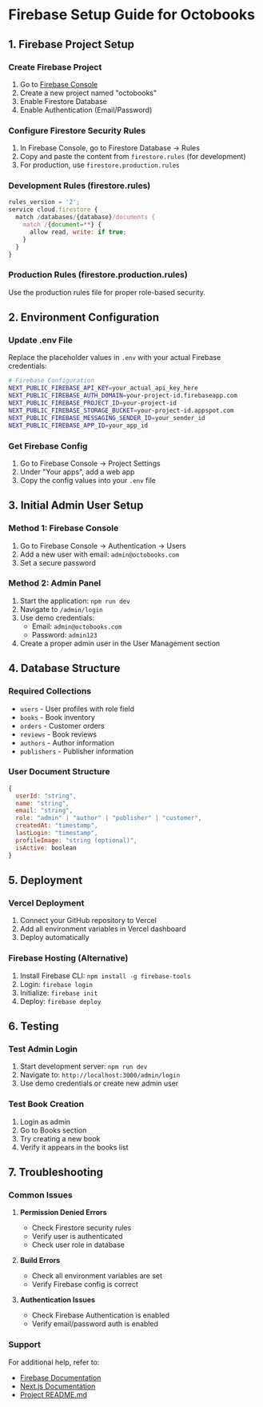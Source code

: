 # Firebase Setup Guide for Octobooks

## 1. Firebase Project Setup

### Create Firebase Project
1. Go to [Firebase Console](https://console.firebase.google.com/)
2. Create a new project named "octobooks"
3. Enable Firestore Database
4. Enable Authentication (Email/Password)

### Configure Firestore Security Rules
1. In Firebase Console, go to Firestore Database → Rules
2. Copy and paste the content from `firestore.rules` (for development)
3. For production, use `firestore.production.rules`

### Development Rules (firestore.rules)
```javascript
rules_version = '2';
service cloud.firestore {
  match /databases/{database}/documents {
    match /{document=**} {
      allow read, write: if true;
    }
  }
}
```

### Production Rules (firestore.production.rules)
Use the production rules file for proper role-based security.

## 2. Environment Configuration

### Update .env File
Replace the placeholder values in `.env` with your actual Firebase credentials:

```bash
# Firebase Configuration
NEXT_PUBLIC_FIREBASE_API_KEY=your_actual_api_key_here
NEXT_PUBLIC_FIREBASE_AUTH_DOMAIN=your-project-id.firebaseapp.com
NEXT_PUBLIC_FIREBASE_PROJECT_ID=your-project-id
NEXT_PUBLIC_FIREBASE_STORAGE_BUCKET=your-project-id.appspot.com
NEXT_PUBLIC_FIREBASE_MESSAGING_SENDER_ID=your_sender_id
NEXT_PUBLIC_FIREBASE_APP_ID=your_app_id
```

### Get Firebase Config
1. Go to Firebase Console → Project Settings
2. Under "Your apps", add a web app
3. Copy the config values into your `.env` file

## 3. Initial Admin User Setup

### Method 1: Firebase Console
1. Go to Firebase Console → Authentication → Users
2. Add a new user with email: `admin@octobooks.com`
3. Set a secure password

### Method 2: Admin Panel
1. Start the application: `npm run dev`
2. Navigate to `/admin/login`
3. Use demo credentials:
   - Email: `admin@octobooks.com`
   - Password: `admin123`
4. Create a proper admin user in the User Management section

## 4. Database Structure

### Required Collections
- `users` - User profiles with role field
- `books` - Book inventory
- `orders` - Customer orders
- `reviews` - Book reviews
- `authors` - Author information
- `publishers` - Publisher information

### User Document Structure
```javascript
{
  userId: "string",
  name: "string",
  email: "string",
  role: "admin" | "author" | "publisher" | "customer",
  createdAt: "timestamp",
  lastLogin: "timestamp",
  profileImage: "string (optional)",
  isActive: boolean
}
```

## 5. Deployment

### Vercel Deployment
1. Connect your GitHub repository to Vercel
2. Add all environment variables in Vercel dashboard
3. Deploy automatically

### Firebase Hosting (Alternative)
1. Install Firebase CLI: `npm install -g firebase-tools`
2. Login: `firebase login`
3. Initialize: `firebase init`
4. Deploy: `firebase deploy`

## 6. Testing

### Test Admin Login
1. Start development server: `npm run dev`
2. Navigate to: `http://localhost:3000/admin/login`
3. Use demo credentials or create new admin user

### Test Book Creation
1. Login as admin
2. Go to Books section
3. Try creating a new book
4. Verify it appears in the books list

## 7. Troubleshooting

### Common Issues

1. **Permission Denied Errors**
   - Check Firestore security rules
   - Verify user is authenticated
   - Check user role in database

2. **Build Errors**
   - Check all environment variables are set
   - Verify Firebase config is correct

3. **Authentication Issues**
   - Check Firebase Authentication is enabled
   - Verify email/password auth is enabled

### Support
For additional help, refer to:
- [Firebase Documentation](https://firebase.google.com/docs)
- [Next.js Documentation](https://nextjs.org/docs)
- [Project README.md](README.md)